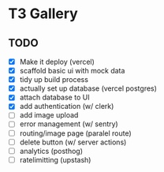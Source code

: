 # T3 Gallery

## TODO

- [x] Make it deploy (vercel)
- [x] scaffold basic ui with mock data
- [x] tidy up build process
- [x] actually set up database (vercel postgres)
- [x] attach database to UI
- [x] add authentication (w/ clerk)
- [ ] add image upload
- [ ] error management (w/ sentry)
- [ ] routing/image page (paralel route)
- [ ] delete button (w/ server actions)
- [ ] analytics (posthog)
- [ ] ratelimitting (upstash)